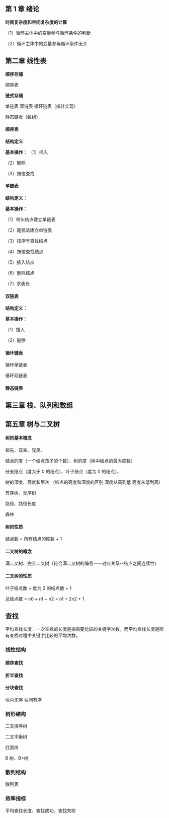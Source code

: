 ## 第 1 章 绪论

**时间复杂度和空间复杂度的计算**

（1）循环主体中的变量参与循环条件的判断

（2）循环主体中的变量参与循环条件无关

## 第二章 线性表

**顺序存储**

顺序表

**链式存储**

单链表 双链表 循环链表（指针实现）

静态链表（数组）

#### 顺序表

**结构定义**

**基本操作：**
（1）插入

（2）删除

（3）按值查找

#### 单链表

**结构定义：**

**基本操作：**

（1）带头结点建立单链表

（2）尾插法建立单链表

（3）按序号查找结点

（4）按值查找结点

（5）插入结点

（6）删除结点

（7）求表长

#### 双链表

**结构定义：**

**基本操作：**

（1）插入

（2）删除

#### 循环链表

循环单链表

循环双链表

#### 静态链表

## 第三章 栈、队列和数组

## 第五章 树与二叉树

#### 树的基本概念

祖先、双亲、兄弟、

结点的度（一个结点孩子的个数）、树的度（树中结点的最大度数）

分支结点（度大于 0 的结点）、叶子结点（度为 0 的结点）、

树的深度、高度和层次 （结点的高度和深度的区别 深度从高到低 高度从低到高）

有序树、无序树

路径、路径长度

森林

#### 树的性质

结点数 = 所有结点的度数 + 1

#### 二叉树的概念

满二叉树、完全二叉树（符合满二叉树的编号一一对应关系--结点之间连续性）

#### 二叉树的性质

叶子结点数 = 度为 2 的结点数 + 1

总结点数 = n0 + n1 + n2 = n1 + 2n2 + 1

## 查找

平均查找长度：一次查找的长度是指需要比较的关键字次数，而平均查找长度是所有查找过程中关键字比较的平均次数。

### 线性结构

#### 顺序查找

#### 折半查找

#### 分块查找

块内无序 块间有序

### 树形结构

二叉排序树

二叉平衡树

红黑树

B 树、B+树

### 散列结构

散列表

### 效率指标

平均查找长度、查找成功、查找失败
